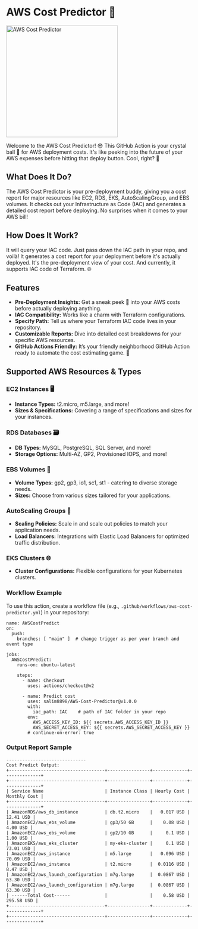 # AWS Cost Predictor 🚀
<img src="https://github.com/salim8898/Images/blob/main/pngwing.com.png" alt="AWS Cost Predictor" width="300">

Welcome to the AWS Cost Predictor! 😎 This GitHub Action is your crystal ball 🔮 for AWS deployment costs. It's like peeking into the future of your AWS expenses before hitting that deploy button. Cool, right? 🌟

## What Does It Do?

The AWS Cost Predictor is your pre-deployment buddy, giving you a cost report for major resources like EC2, RDS, EKS, AutoScalingGroup, and EBS volumes. It checks out your Infrastructure as Code (IAC) and generates a detailed cost report before deploying. No surprises when it comes to your AWS bill! 

## How Does It Work?

It will query your IAC code. Just pass down the IAC path in your repo, and voilà! It generates a cost report for your deployment before it's actually deployed. It's the pre-deployment view of your cost. And currently, it supports IAC code of Terraform. 🌐

## Features

- **Pre-Deployment Insights:** Get a sneak peek 👀 into your AWS costs before actually deploying anything.
- **IAC Compatibility:** Works like a charm with Terraform configurations.
- **Specify Path:** Tell us where your Terraform IAC code lives in your repository.
- **Customizable Reports:** Dive into detailed cost breakdowns for your specific AWS resources.
- **GitHub Actions Friendly:** It’s your friendly neighborhood GitHub Action ready to automate the cost estimating game. 🤖

## Supported AWS Resources & Types

### EC2 Instances 🖥️

- **Instance Types:** t2.micro, m5.large, and more!
- **Sizes & Specifications:** Covering a range of specifications and sizes for your instances.
  
### RDS Databases 🗃️

- **DB Types:** MySQL, PostgreSQL, SQL Server, and more!
- **Storage Options:** Multi-AZ, GP2, Provisioned IOPS, and more!

### EBS Volumes 💾

- **Volume Types:** gp2, gp3, io1, sc1, st1 - catering to diverse storage needs.
- **Sizes:** Choose from various sizes tailored for your applications.

### AutoScaling Groups 🔄

- **Scaling Policies:** Scale in and scale out policies to match your application needs.
- **Load Balancers:** Integrations with Elastic Load Balancers for optimized traffic distribution.

### EKS Clusters 🌐

- **Cluster Configurations:** Flexible configurations for your Kubernetes clusters.

### Workflow Example

To use this action, create a workflow file (e.g., `.github/workflows/aws-cost-predictor.yml`) in your repository:

```
name: AWSCostPredict
on:
  push:
    branches: [ "main" ]  # change trigger as per your branch and event type
    
jobs:
  AWSCostPredict:
    runs-on: ubuntu-latest

    steps:
      - name: Checkout
        uses: actions/checkout@v2
        
      - name: Predict cost
        uses: salim8898/AWS-Cost-Predictor@v1.0.0
        with:
          iac_path: IAC    # path of IAC folder in your repo
        env:
          AWS_ACCESS_KEY_ID: ${{ secrets.AWS_ACCESS_KEY_ID }}
          AWS_SECRET_ACCESS_KEY: ${{ secrets.AWS_SECRET_ACCESS_KEY }}
        # continue-on-error: true

```
### Output Report Sample

```
------------------------------
Cost Predict Output:
+------------------------------------+----------------+-------------+--------------+
+------------------------------------+----------------+-------------+--------------+
| Service Name                       | Instance Class | Hourly Cost | Monthly Cost |
+------------------------------------+----------------+-------------+--------------+
| AmazonRDS/aws_db_instance          | db.t2.micro    |   0.017 USD |    12.41 USD |
| AmazonEC2/aws_ebs_volume           | gp3/50 GB      |    0.08 USD |     4.00 USD |
| AmazonEC2/aws_ebs_volume           | gp2/10 GB      |     0.1 USD |     1.00 USD |
| AmazonEKS/aws_eks_cluster          | my-eks-cluster |     0.1 USD |    73.01 USD |
| AmazonEC2/aws_instance             | m5.large       |   0.096 USD |    70.09 USD |
| AmazonEC2/aws_instance             | t2.micro       |  0.0116 USD |     8.47 USD |
| AmazonEC2/aws_launch_configuration | m7g.large      |  0.0867 USD |    63.30 USD |
| AmazonEC2/aws_launch_configuration | m7g.large      |  0.0867 USD |    63.30 USD |
| ------Total Cost------             |                |    0.58 USD |   295.58 USD |
+------------------------------------+----------------+-------------+--------------+
+------------------------------------+----------------+-------------+--------------+

```

